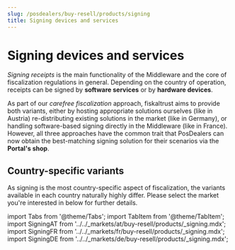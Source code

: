 ```yaml
---
slug: /posdealers/buy-resell/products/signing
title: Signing devices and services
---
```


# Signing devices and services
_Signing receipts_ is the main functionality of the Middleware and the core of fiscalization regulations in general. Depending on the country of operation, receipts can be signed by **software services** or by **hardware devices**.

As part of our _carefree fiscalization_ approach, fiskaltrust aims to provide both variants, either by hosting appropriate solutions ourselves (like in Austria) re-distributing existing solutions in the market (like in Germany), or handling software-based signing directly in the Middleware (like in France). However, all three approaches have the common trait that PosDealers can now obtain the best-matching signing solution for their scenarios via the **Portal's shop**.

## Country-specific variants
As signing is the most country-specific aspect of fiscalization, the variants available in each country naturally highly differ. Please select the market you're interested in below for further details.

import Tabs from '@theme/Tabs';
import TabItem from '@theme/TabItem';
import SigningAT from '../../_markets/at/buy-resell/products/_signing.mdx';
import SigningFR from '../../_markets/fr/buy-resell/products/_signing.mdx';
import SigningDE from '../../_markets/de/buy-resell/products/_signing.mdx';

<Tabs groupId="market">

  <TabItem value="AT" label="Austria">
    <SigningAT />
  </TabItem>

  <TabItem value="FR" label="France">
    <SigningFR />
  </TabItem>

  <TabItem value="DE" label="Germany">
    <SigningDE />
  </TabItem>

</Tabs>